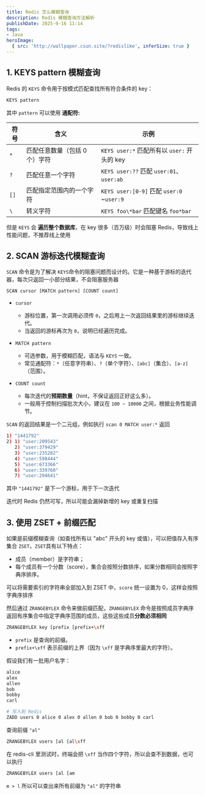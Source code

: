 ```yaml
---
title: Redis 怎么模糊查询
description: Redis 模糊查询方法解析
publishDate: 2025-9-16 11:14
tags:
- Java
heroImage:
  { src: 'http://wallpaper.csun.site/?redislike', inferSize: true }
---
```


## 1. KEYS pattern 模糊查询

Redis 的 `KEYS` 命令用于按模式匹配查找所有符合条件的 key：

```bash
KEYS pattern
```

其中 `pattern` 可以使用 **通配符:**

|符号|含义|示例|
| ----| -----------------------------| -----------------------------|
|​`*`​|匹配任意数量（包括 0 个）字符|​`KEYS user:*` ​匹配所有以 `user:` ​开头的 key|
|​`?`​|匹配任意一个字符|​`KEYS user:??` ​匹配 `user:01`、`user:ab`​|
|​`[]`​|匹配指定范围内的一个字符|​`KEYS user:[0-9]` ​匹配 `user:0`​\~`user:9`​|
|​`\`​|转义字符|​`KEYS foo\*bar` ​匹配键名 `foo*bar`​|

但是 `KEYS` 会 **遍历整个数据库**，在 key 很多（百万级）时会阻塞 Redis，导致线上性能问题，不推荐线上使用

## 2. SCAN 游标迭代模糊查询

`SCAN` ​命令是为了解决 `KEYS` ​命令的阻塞问题而设计的。它是一种基于游标的迭代器，每次只返回一小部分结果，不会阻塞服务器

```bash
SCAN cursor [MATCH pattern] [COUNT count]
```

- `cursor`​

  - 游标位置，第一次调用必须传 `0`，之后用上一次返回结果里的游标继续迭代。
  - 当返回的游标再次为 `0`，说明已经遍历完成。
- `MATCH pattern`​

  - 可选参数，用于模糊匹配，语法与 `KEYS` 一致。
  - 常见通配符：`*`（任意字符串）、`?`（单个字符）、`[abc]`（集合）、`[a-z]`（范围）。
- `COUNT count`​

  - 每次迭代的​**预期数量**（hint，不保证返回正好这么多）。
  - 一般用于控制扫描批次大小，建议在 `100 ~ 10000` 之间，根据业务性能调节。

`SCAN` ​的返回结果是一个二元组，例如执行 `scan 0 MATCH user:*` 返回

```bash
1) "1441792"
2) 1) "user:209543"
   2) "user:379429"
   3) "user:235282"
   4) "user:598444"
   5) "user:673366"
   6) "user:339760"
   7) "user:294641"
```

其中 `"1441792"` 是下一个游标，用于下一次迭代

迭代时 Redis 仍然可写，所以可能会漏掉新增的 key 或重复扫描

## 3. 使用 ZSET + 前缀匹配

如果是前缀模糊查询（如查找所有以 "abc" 开头的 key 或值），可以把值存入有序集合 `ZSET`，`ZSET` ​具有以下特点：

- 成员（member）是字符串；
- 每个成员有一个分数（score），集合会按照分数排序，如果分数相同会按照字典序排序。

可以将需要索引的字符串全部加入到 ZSET 中，`score` 统一设置为 0，这样会按照字典序排序

然后通过 `ZRANGEBYLEX` 命令来做前缀匹配，`ZRANGEBYLEX` 命令是按照成员字典序返回有序集合中指定字典序范围的成员，这些这些成员**分数必须相同**

```bash
ZRANGEBYLEX key [prefix [prefix+\xff
```

- `prefix` 是查询的前缀。
- `prefix+\xff` 表示前缀的上界（因为 `\xff` 是字典序里最大的字符）。

假设我们有一批用户名字：

```bash
alice
alex
allen
bob
bobby
carl

# 写入到 Redis
ZADD users 0 alice 0 alex 0 allen 0 bob 0 bobby 0 carl
```

查询前缀 `"al"`​

```bash
ZRANGEBYLEX users [al [al\xff
```

在 redis-cli 里测试时，终端会把 `\xff` 当作四个字符，所以会查不到数据，也可以执行

```bash
ZRANGEBYLEX users [al [am
```

`m > l` 所以可以查出来所有前缀为 `"al"` 的字符串

‍